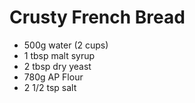 # Crusty French Bread

* 500g water (2 cups)
* 1 tbsp malt syrup
* 2 tbsp dry yeast
* 780g AP Flour
* 2 1/2 tsp salt


